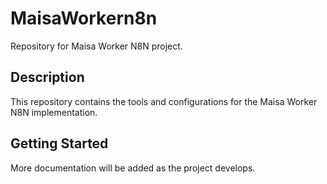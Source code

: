 # MaisaWorkern8n

Repository for Maisa Worker N8N project.

## Description

This repository contains the tools and configurations for the Maisa Worker N8N implementation.

## Getting Started

More documentation will be added as the project develops.
